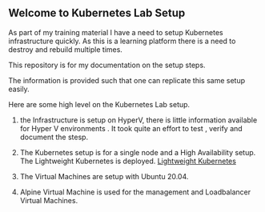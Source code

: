 ## Welcome to Kubernetes Lab Setup

As part of my training material I have a need to setup Kubernetes infrastructure quickly. As this is a learning platform there is a need to destroy and rebuild multiple times. 

This repository is for my documentation on the setup steps.

The information is provided such that one can replicate this same setup easily. 

Here are some high level on the Kubernetes Lab setup. 

1. the Infrastructure is setup on HyperV, there is little information available for Hyper V environments . It took quite an effort to test , verify and document the stesp.

2. The Kubernetes setup is for a single node and a High Availability setup. The Lightweight Kubernetes is deployed. [Lightweight Kubernetes](https://k3s.io/)

3. The Virtual Machines are setup with Ubuntu 20.04.

4. Alpine Virtual Machine is used for the management and Loadbalancer Virtual Machines.
